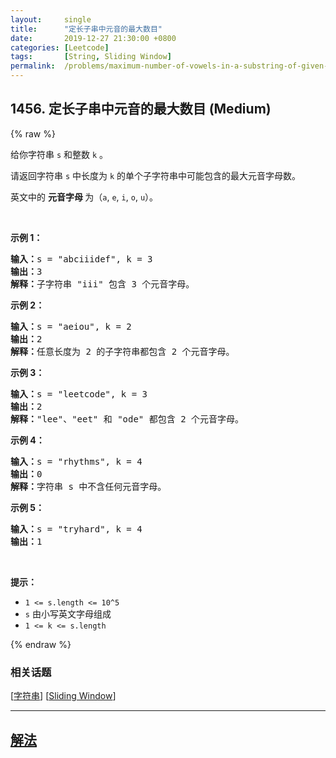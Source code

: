 ```yaml
---
layout:     single
title:      "定长子串中元音的最大数目"
date:       2019-12-27 21:30:00 +0800
categories: [Leetcode]
tags:       [String, Sliding Window]
permalink:  /problems/maximum-number-of-vowels-in-a-substring-of-given-length/
---
```


## 1456. 定长子串中元音的最大数目 (Medium)

{% raw %}

<p>给你字符串 <code>s</code> 和整数 <code>k</code> 。</p>

<p>请返回字符串 <code>s</code> 中长度为 <code>k</code> 的单个子字符串中可能包含的最大元音字母数。</p>

<p>英文中的 <strong>元音字母 </strong>为（<code>a</code>, <code>e</code>, <code>i</code>, <code>o</code>, <code>u</code>）。</p>

<p>&nbsp;</p>

<p><strong>示例 1：</strong></p>

<pre><strong>输入：</strong>s = &quot;abciiidef&quot;, k = 3
<strong>输出：</strong>3
<strong>解释：</strong>子字符串 &quot;iii&quot; 包含 3 个元音字母。
</pre>

<p><strong>示例 2：</strong></p>

<pre><strong>输入：</strong>s = &quot;aeiou&quot;, k = 2
<strong>输出：</strong>2
<strong>解释：</strong>任意长度为 2 的子字符串都包含 2 个元音字母。
</pre>

<p><strong>示例 3：</strong></p>

<pre><strong>输入：</strong>s = &quot;leetcode&quot;, k = 3
<strong>输出：</strong>2
<strong>解释：</strong>&quot;lee&quot;、&quot;eet&quot; 和 &quot;ode&quot; 都包含 2 个元音字母。
</pre>

<p><strong>示例 4：</strong></p>

<pre><strong>输入：</strong>s = &quot;rhythms&quot;, k = 4
<strong>输出：</strong>0
<strong>解释：</strong>字符串 s 中不含任何元音字母。
</pre>

<p><strong>示例 5：</strong></p>

<pre><strong>输入：</strong>s = &quot;tryhard&quot;, k = 4
<strong>输出：</strong>1
</pre>

<p>&nbsp;</p>

<p><strong>提示：</strong></p>

<ul>
	<li><code>1 &lt;= s.length &lt;= 10^5</code></li>
	<li><code>s</code> 由小写英文字母组成</li>
	<li><code>1 &lt;= k &lt;= s.length</code></li>
</ul>

{% endraw %}

### 相关话题
  [[字符串](https://github.com/openset/leetcode/tree/master/tag/string/README.md)]
  [[Sliding Window](https://github.com/openset/leetcode/tree/master/tag/sliding-window/README.md)]

---

## [解法](https://github.com/openset/leetcode/tree/master/problems/maximum-number-of-vowels-in-a-substring-of-given-length)

